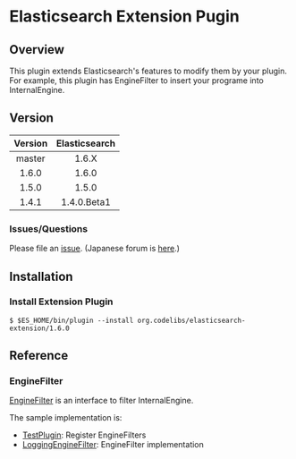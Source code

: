 Elasticsearch Extension Pugin
=======================

## Overview

This plugin extends Elasticsearch's features to modify them by your plugin.
For example, this plugin has EngineFilter to insert your programe into InternalEngine.

## Version

| Version   | Elasticsearch |
|:---------:|:-------------:|
| master    | 1.6.X         |
| 1.6.0     | 1.6.0         |
| 1.5.0     | 1.5.0         |
| 1.4.1     | 1.4.0.Beta1   |

### Issues/Questions

Please file an [issue](https://github.com/codelibs/elasticsearch-extension/issues "issue").
(Japanese forum is [here](https://github.com/codelibs/codelibs-ja-forum "here").)

## Installation

### Install Extension Plugin

    $ $ES_HOME/bin/plugin --install org.codelibs/elasticsearch-extension/1.6.0

## Reference

### EngineFilter

[EngineFilter](https://github.com/codelibs/elasticsearch-extension/blob/master/src/main/java/org/codelibs/elasticsearch/extension/filter/EngineFilter.java "EngineFitler") is an interface to filter InternalEngine.

The sample implementation is:
* [TestPlugin](https://github.com/codelibs/elasticsearch-extension/blob/master/src/test/java/org/codelibs/elasticsearch/extension/TestPlugin.java "TestPlugin"): Register EngineFilters
* [LoggingEngineFilter](https://github.com/codelibs/elasticsearch-extension/blob/master/src/test/java/org/codelibs/elasticsearch/extension/filter/LoggingEngineFilter.java "LoggingEngineFilter"): EngineFilter implementation

